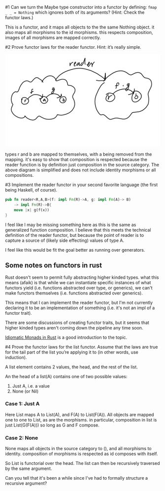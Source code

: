 #1
Can we turn the Maybe type constructor into a functor by defining:
`fmap _ _ = Nothing`
which ignores both of its arguments? (Hint: Check the functor
laws.)

This is a functor, and it maps all objects to the the same Nothing object. it also maps all morphisms to the id morphisms. this respects composition, images of all morphisms are mapped correctly.

#2
Prove functor laws for the reader functor. Hint: it’s really simple.

![chapter 7 exercise 2](chapter_7/ch7_2.png)

types r and b are mapped to themselves, with a being removed from the mapping. it's easy to show that composition is respected because the reader function is by definition just composition in the source category. The above diagram is simplified and does not include identity morphisms or all compositions.

#3
Implement the reader functor in your second favorite language
(the first being Haskell, of course).


```rust
pub fn reader<R,A,B>(f: impl Fn(R)->A, g: impl Fn(A)-> B) 
	-> impl Fn(R)->B{
	move |x| g(f(x))
}
```

I feel like I may be missing something here as this is the same as generalized function composition. I believe that this meets the technical definition of the reader functor, but because the point of reader is to capture a source of (likely side effecting) values of type A.

I feel like this would be fit the goal better as running over generators.



## Some notes on functors in rust

Rust doesn't seem to permit fully abstracting higher kinded types. what this means (afaik) is that while we can instantiate specific instances of what functors yield (i.e. functions abstracted over type, or generics), we can't make functors themselves (i.e. functions abstracted over generics).

This means that I can implement the reader functor, but I'm not currently declaring it to be an implementation of something (i.e. it's not an impl of a functor trait).

There are some discussions of creating functor traits, but it seems that higher kinded types aren't coming down the pipeline any time soon.

[Idiomatic Monads in Rust](https://varkor.github.io/blog/2019/03/28/idiomatic-monads-in-rust.html) is a good introduction to the topic.

#4
Prove the functor laws for the list functor. Assume that the laws
are true for the tail part of the list you’re applying it to (in other
words, use induction).

A list element contains 2 values, the head, and the rest of the list.

An the head of a list(A) contains one of two possible values:
1) Just A, i.e. a value
2) None (or Nil)

### Case 1: Just A
Here List maps A to List(A), and F(A) to List(F(A)). All objects are mapped one to one to List, as are the morphisms. in particular, composition in list is just List(G(F(A))) so long as G and F compose.


### Case 2: None
None maps all objects in the source category to (), and all morphisms to identity. composition of morphisms is respected as id composes with itself. 

So List is functorial over the head. The list can then be recursively traversed by the same argument.

Can you tell that it's been a while since I've had to formally structure a recursive argument?